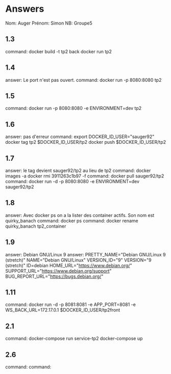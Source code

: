 # Answers

Nom: Auger
Prénom: Simon
NB: Groupe5

## 1.3
command: docker build -t tp2 back
	docker run tp2

## 1.4
answer: Le port n'est pas ouvert. 
command: docker run -p 8080:8080 tp2

## 1.5
command: docker run -p 8080:8080 -e ENVIRONMENT=dev tp2

## 1.6
answer: pas d'erreur
command: export DOCKER_ID_USER="sauger92"
docker tag tp2 $DOCKER_ID_USER/tp2
docker push $DOCKER_ID_USER/tp2

## 1.7
answer: le tag devient sauger92/tp2 au lieu de tp2
command: docker images -a
docker rmi 3911263c1b97 -f
command: docker pull sauger92/tp2
command: docker run -d -p 8080:8080 -e ENVIRONMENT=dev sauger92/tp2

## 1.8
answer: Avec docker ps on a la lister des container actifs. Son nom est quirky_banach
command: docker ps 
command: docker rename quirky_banach tp2_container

## 1.9
answer: Debian GNU/Linux 9
answer:
PRETTY_NAME="Debian GNU/Linux 9 (stretch)"
NAME="Debian GNU/Linux"
VERSION_ID="9"
VERSION="9 (stretch)"
ID=debian
HOME_URL="https://www.debian.org/"
SUPPORT_URL="https://www.debian.org/support"
BUG_REPORT_URL="https://bugs.debian.org/"

## 1.11
command: 
docker run -d -p 8081:8081 -e APP_PORT=8081 -e WS_BACK_URL=172.17.0.1 $DOCKER_ID_USER/tp2front

## 2.1
command: 
docker-compose run service-tp2
docker-compose up


## 2.6
command: 
command: 



